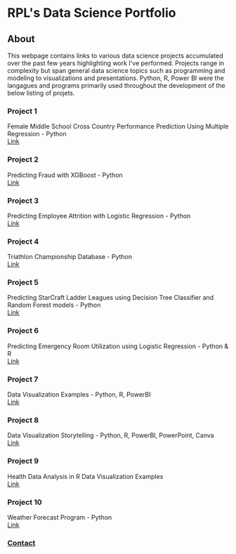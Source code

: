 # RPL's Data Science Portfolio

## About
This webpage contains links to various data science projects accumulated over the past few years highlighting work I've performed. Projects range in complexity but span general data science topics such as programming and modeling to visualizations and presentations. Python, R, Power BI were the langagues and programs primarily used throughout the development of the below listing of projets.

### Project 1
Female Middle School Cross Country Performance Prediction Using Multiple Regression - Python  
[Link](https://github.com/rplong402/portfolio/tree/main/Project_01)

### Project 2
Predicting Fraud with XGBoost - Python  
[Link](https://github.com/rplong402/portfolio/tree/main/Project_02)

### Project 3
Predicting Employee Attrition with Logistic Regression - Python  
[Link](https://github.com/rplong402/portfolio/tree/main/Project_03)

### Project 4
Triathlon Championship Database - Python  
[Link](https://github.com/rplong402/portfolio/tree/main/Project_04)

### Project 5
Predicting StarCraft Ladder Leagues using Decision Tree Classifier and Random Forest models - Python  
[Link](https://github.com/rplong402/portfolio/tree/main/Project_05)

### Project 6
Predicting Emergency Room Utilization using Logistic Regression - Python & R  
[Link](https://github.com/rplong402/portfolio/tree/main/Project_06)

### Project 7
Data Visualization Examples - Python, R, PowerBI  
[Link](https://github.com/rplong402/portfolio/tree/main/Project_07)

### Project 8
Data Visualization Storytelling - Python, R, PowerBI, PowerPoint, Canva  
[Link](https://github.com/rplong402/portfolio/tree/main/Project_08)

### Project 9
Health Data Analysis in R Data Visualization Examples  
[Link](https://github.com/rplong402/portfolio/tree/main/Project_09)

### Project 10
Weather Forecast Program - Python  
[Link](https://github.com/rplong402/portfolio/tree/main/Project_10)



### [Contact](mailto:rlong@my365.bellevue.edu)
